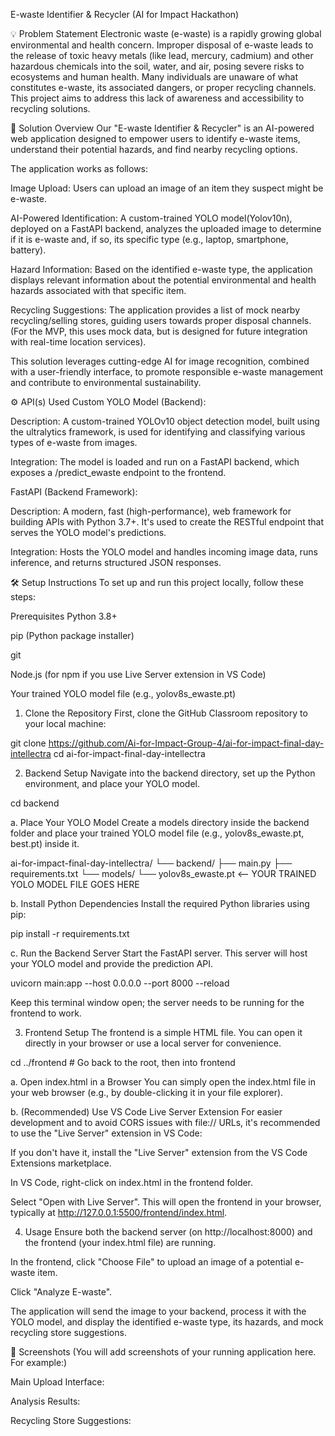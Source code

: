 E-waste Identifier & Recycler (AI for Impact Hackathon)

💡 Problem Statement
Electronic waste (e-waste) is a rapidly growing global environmental and health concern. Improper disposal of e-waste leads to the release of toxic heavy metals (like lead, mercury, cadmium) and other hazardous chemicals into the soil, water, and air, posing severe risks to ecosystems and human health. Many individuals are unaware of what constitutes e-waste, its associated dangers, or proper recycling channels. This project aims to address this lack of awareness and accessibility to recycling solutions.

🚀 Solution Overview
Our "E-waste Identifier & Recycler" is an AI-powered web application designed to empower users to identify e-waste items, understand their potential hazards, and find nearby recycling options.

The application works as follows:

Image Upload: Users can upload an image of an item they suspect might be e-waste.

AI-Powered Identification: A custom-trained YOLO model(Yolov10n), deployed on a FastAPI backend, analyzes the uploaded image to determine if it is e-waste and, if so, its specific type (e.g., laptop, smartphone, battery).

Hazard Information: Based on the identified e-waste type, the application displays relevant information about the potential environmental and health hazards associated with that specific item.

Recycling Suggestions: The application provides a list of mock nearby recycling/selling stores, guiding users towards proper disposal channels. (For the MVP, this uses mock data, but is designed for future integration with real-time location services).

This solution leverages cutting-edge AI for image recognition, combined with a user-friendly interface, to promote responsible e-waste management and contribute to environmental sustainability.

⚙️ API(s) Used
Custom YOLO Model (Backend):

Description: A custom-trained YOLOv10 object detection model, built using the ultralytics framework, is used for identifying and classifying various types of e-waste from images.

Integration: The model is loaded and run on a FastAPI backend, which exposes a /predict_ewaste endpoint to the frontend.


FastAPI (Backend Framework):

Description: A modern, fast (high-performance), web framework for building APIs with Python 3.7+. It's used to create the RESTful endpoint that serves the YOLO model's predictions.

Integration: Hosts the YOLO model and handles incoming image data, runs inference, and returns structured JSON responses.

🛠️ Setup Instructions
To set up and run this project locally, follow these steps:

Prerequisites
Python 3.8+

pip (Python package installer)

git

Node.js (for npm if you use Live Server extension in VS Code)

Your trained YOLO model file (e.g., yolov8s_ewaste.pt)

1. Clone the Repository
First, clone the GitHub Classroom repository to your local machine:

git clone https://github.com/Ai-for-Impact-Group-4/ai-for-impact-final-day-intellectra
cd ai-for-impact-final-day-intellectra

2. Backend Setup
Navigate into the backend directory, set up the Python environment, and place your YOLO model.

cd backend

a. Place Your YOLO Model
Create a models directory inside the backend folder and place your trained YOLO model file (e.g., yolov8s_ewaste.pt, best.pt) inside it.

ai-for-impact-final-day-intellectra/
└── backend/
    ├── main.py
    ├── requirements.txt
    └── models/
        └── yolov8s_ewaste.pt  <-- YOUR TRAINED YOLO MODEL FILE GOES HERE

b. Install Python Dependencies
Install the required Python libraries using pip:

pip install -r requirements.txt

c. Run the Backend Server
Start the FastAPI server. This server will host your YOLO model and provide the prediction API.

uvicorn main:app --host 0.0.0.0 --port 8000 --reload

Keep this terminal window open; the server needs to be running for the frontend to work.

3. Frontend Setup
The frontend is a simple HTML file. You can open it directly in your browser or use a local server for convenience.

cd ../frontend # Go back to the root, then into frontend

a. Open index.html in a Browser
You can simply open the index.html file in your web browser (e.g., by double-clicking it in your file explorer).

b. (Recommended) Use VS Code Live Server Extension
For easier development and to avoid CORS issues with file:// URLs, it's recommended to use the "Live Server" extension in VS Code:

If you don't have it, install the "Live Server" extension from the VS Code Extensions marketplace.

In VS Code, right-click on index.html in the frontend folder.

Select "Open with Live Server". This will open the frontend in your browser, typically at http://127.0.0.1:5500/frontend/index.html.

4. Usage
Ensure both the backend server (on http://localhost:8000) and the frontend (your index.html file) are running.

In the frontend, click "Choose File" to upload an image of a potential e-waste item.

Click "Analyze E-waste".

The application will send the image to your backend, process it with the YOLO model, and display the identified e-waste type, its hazards, and mock recycling store suggestions.

📸 Screenshots
(You will add screenshots of your running application here. For example:)

Main Upload Interface:


Analysis Results:


Recycling Store Suggestions:
